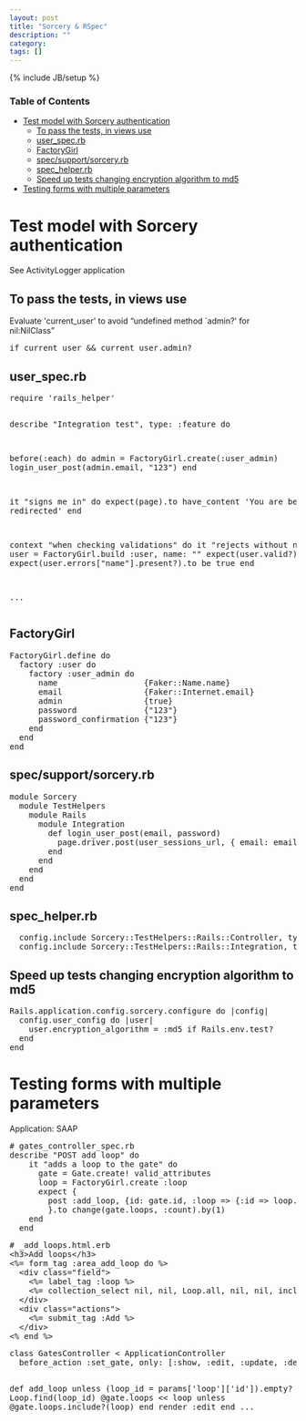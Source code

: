 ```yaml
---
layout: post
title: "Sorcery & RSpec"
description: ""
category: 
tags: []
---
```

{% include JB/setup %}

<!-- TOC START -->
<div id="dw__toc">
<h3 class="toggle">Table of Contents</h3>
<div>

<ul class="toc">
<li class="level1"><div class="li"><a href="#test_model_with_sorcery_authentication">Test model with Sorcery authentication</a></div>
<ul class="toc">
<li class="level2"><div class="li"><a href="#to_pass_the_tests_in_views_use">To pass the tests, in views use</a></div></li>
<li class="level2"><div class="li"><a href="#user_specrb">user_spec.rb</a></div></li>
<li class="level2"><div class="li"><a href="#factorygirl">FactoryGirl</a></div></li>
<li class="level2"><div class="li"><a href="#spec_support_sorceryrb">spec/support/sorcery.rb</a></div></li>
<li class="level2"><div class="li"><a href="#spec_helperrb">spec_helper.rb</a></div></li>
<li class="level2"><div class="li"><a href="#speed_up_tests_changing_encryption_algorithm_to_md5">Speed up tests changing encryption algorithm to md5</a></div></li>
</ul>
</li>
<li class="level1"><div class="li"><a href="#testing_forms_with_multiple_parameters">Testing forms with multiple parameters</a></div></li>
</ul>
</div>
</div>
<!-- TOC END -->

<h1 class="sectionedit1" id="test_model_with_sorcery_authentication">Test model with Sorcery authentication</h1>
<div class="level1">

<p>
See ActivityLogger application<br/>

</p>

</div>

<h2 class="sectionedit2" id="to_pass_the_tests_in_views_use">To pass the tests, in views use</h2>
<div class="level2">

<p>
Evaluate &#039;current_user&#039; to avoid “undefined method `admin?&#039; for nil:NilClass”
</p>
<pre class="code">if current_user &amp;&amp; current_user.admin?</pre>

</div>

<h2 class="sectionedit3" id="user_specrb">user_spec.rb</h2>
<div class="level2">
<pre class="code">require &#039;rails_helper&#039;

describe &quot;Integration test&quot;, type: :feature do
  
  before(:each) do
    admin = FactoryGirl.create(:user_admin)
    login_user_post(admin.email, &quot;123&quot;)
  end

  it &quot;signs me in&quot; do
    expect(page).to have_content &#039;You are being redirected&#039;
  end

  context &quot;when checking validations&quot; do
    it &quot;rejects without name&quot; do
      user = FactoryGirl.build :user, name: &quot;&quot;
      expect(user.valid?).to be false
      expect(user.errors[&quot;name&quot;].present?).to be true
    end

...</pre>

</div>

<h2 class="sectionedit4" id="factorygirl">FactoryGirl</h2>
<div class="level2">
<pre class="code">FactoryGirl.define do
  factory :user do
    factory :user_admin do
      name                  {Faker::Name.name}
      email                 {Faker::Internet.email}
      admin                 {true}
      password              {&quot;123&quot;}
      password_confirmation {&quot;123&quot;}
    end
  end
end
</pre>

</div>

<h2 class="sectionedit5" id="spec_support_sorceryrb">spec/support/sorcery.rb</h2>
<div class="level2">
<pre class="code">module Sorcery
  module TestHelpers
    module Rails
      module Integration
        def login_user_post(email, password)
          page.driver.post(user_sessions_url, { email: email, password: password } )
        end
      end
    end
  end
end </pre>

</div>

<h2 class="sectionedit6" id="spec_helperrb">spec_helper.rb</h2>
<div class="level2">
<pre class="code">  config.include Sorcery::TestHelpers::Rails::Controller, type: :controller
  config.include Sorcery::TestHelpers::Rails::Integration, type: :feature</pre>

</div>

<h2 class="sectionedit7" id="speed_up_tests_changing_encryption_algorithm_to_md5">Speed up tests changing encryption algorithm to md5</h2>
<div class="level2">
<pre class="code">Rails.application.config.sorcery.configure do |config|
  config.user_config do |user|
    user.encryption_algorithm = :md5 if Rails.env.test?
  end
end</pre>

</div>

<h1 class="sectionedit8" id="testing_forms_with_multiple_parameters">Testing forms with multiple parameters</h1>
<div class="level1">

<p>
Application: SAAP
</p>
<pre class="code"># gates_controller_spec.rb
describe &quot;POST add loop&quot; do
    it &quot;adds a loop to the gate&quot; do
      gate = Gate.create! valid_attributes
      loop = FactoryGirl.create :loop
      expect { 
        post :add_loop, {id: gate.id, :loop =&gt; {:id =&gt; loop.id}}
        }.to change(gate.loops, :count).by(1)
    end
  end</pre>
<pre class="code"># _add_loops.html.erb
&lt;h3&gt;Add loops&lt;/h3&gt;
&lt;%= form_tag :area_add_loop do %&gt;
  &lt;div class=&quot;field&quot;&gt;
    &lt;%= label_tag :loop %&gt;
    &lt;%= collection_select nil, nil, Loop.all, nil, nil, include_blank: true %&gt;
  &lt;/div&gt;
  &lt;div class=&quot;actions&quot;&gt;
    &lt;%= submit_tag :Add %&gt;
  &lt;/div&gt;
&lt;% end %&gt;</pre>
<pre class="code">class GatesController &lt; ApplicationController
  before_action :set_gate, only: [:show, :edit, :update, :destroy, :add_loop, :remove_loop]

  def add_loop
    unless (loop_id = params[&#039;loop&#039;][&#039;id&#039;]).empty?
      loop = Loop.find(loop_id)
      @gate.loops &lt;&lt; loop unless @gate.loops.include?(loop)
    end
    render :edit
  end
...  </pre>

</div>
